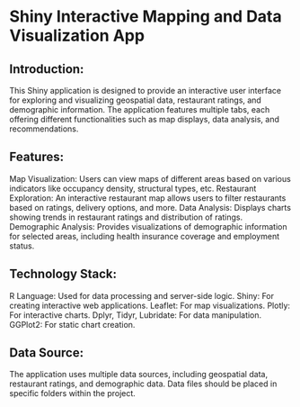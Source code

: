 # Shiny Interactive Mapping and Data Visualization App

## Introduction:
This Shiny application is designed to provide an interactive user interface for exploring and visualizing geospatial data, restaurant ratings, and demographic information. The application features multiple tabs, each offering different functionalities such as map displays, data analysis, and recommendations.

## Features:

Map Visualization: Users can view maps of different areas based on various indicators like occupancy density, structural types, etc.
Restaurant Exploration: An interactive restaurant map allows users to filter restaurants based on ratings, delivery options, and more.
Data Analysis: Displays charts showing trends in restaurant ratings and distribution of ratings.
Demographic Analysis: Provides visualizations of demographic information for selected areas, including health insurance coverage and employment status.

## Technology Stack:

R Language: Used for data processing and server-side logic.
Shiny: For creating interactive web applications.
Leaflet: For map visualizations.
Plotly: For interactive charts.
Dplyr, Tidyr, Lubridate: For data manipulation.
GGPlot2: For static chart creation.

## Data Source:

The application uses multiple data sources, including geospatial data, restaurant ratings, and demographic data.
Data files should be placed in specific folders within the project.
